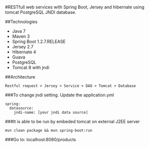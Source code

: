 #RESTfull web services with Spring Boot, Jersey and hibernate using tomcat PostgreSQL JNDI database.

##Technologies
* Java 7
* Maven 3
* Spring Boot 1.2.7.RELEASE
* Jersey 2.7
* Hibernate 4
* Guava
* PostgreSQL
* Tomcat 8 with jndi

##Architecture

```
Restful request > Jersey > Service > DAO > Tomcat > Database
```

###To change jndi setting. Update the application.yml</p>
```
spring:
  datasource:
    jndi-name: [your jndi data source]
```

###It is able to be run by embeded tomcat on external J2EE server</p>
```
mvn clean package && mvn spring-boot:run
```
###Go to: localhost:8080/products


